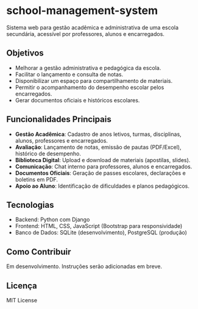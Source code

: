 # school-management-system
 Sistema web para gestão acadêmica e administrativa de uma escola secundária, acessível por professores, alunos e encarregados.

 ## Objetivos
 - Melhorar a gestão administrativa e pedagógica da escola.
 - Facilitar o lançamento e consulta de notas.
 - Disponibilizar um espaço para compartilhamento de materiais.
 - Permitir o acompanhamento do desempenho escolar pelos encarregados.
 - Gerar documentos oficiais e históricos escolares.

 ## Funcionalidades Principais
 - **Gestão Acadêmica**: Cadastro de anos letivos, turmas, disciplinas, alunos, professores e encarregados.
 - **Avaliação**: Lançamento de notas, emissão de pautas (PDF/Excel), histórico de desempenho.
 - **Biblioteca Digital**: Upload e download de materiais (apostilas, slides).
 - **Comunicação**: Chat interno para professores, alunos e encarregados.
 - **Documentos Oficiais**: Geração de passes escolares, declarações e boletins em PDF.
 - **Apoio ao Aluno**: Identificação de dificuldades e planos pedagógicos.

 ## Tecnologias
 - Backend: Python com Django
 - Frontend: HTML, CSS, JavaScript (Bootstrap para responsividade)
 - Banco de Dados: SQLite (desenvolvimento), PostgreSQL (produção)

 ## Como Contribuir
 Em desenvolvimento. Instruções serão adicionadas em breve.

 ## Licença
 MIT License